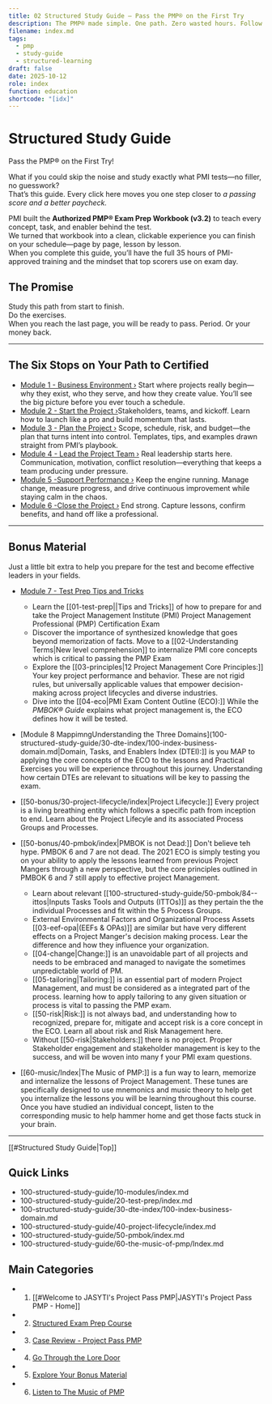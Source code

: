 ```yaml
---
title: 02 Structured Study Guide – Pass the PMP® on the First Try
description: The PMP® made simple. One path. Zero wasted hours. Follow this guide page by page and walk into exam day ready to win.
filename: index.md
tags:
  - pmp
  - study-guide
  - structured-learning
draft: false
date: 2025-10-12
role: index
function: education
shortcode: "[idx]"
---
```

# Structured Study Guide
Pass the PMP® on the First Try!

What if you could skip the noise and study exactly what PMI tests—no filler, no guesswork?  
That’s this guide. Every click here moves you one step closer to *a passing score and a better paycheck.*  

PMI built the **Authorized PMP® Exam Prep Workbook (v3.2)** to teach every concept, task, and enabler behind the test.  
We turned that workbook into a clean, clickable experience you can finish on your schedule—page by page, lesson by lesson.  
When you complete this guide, you’ll have the full 35 hours of PMI-approved training and the mindset that top scorers use on exam day.  

## The Promise  
Study this path from start to finish.  
Do the exercises.  
When you reach the last page, you will be ready to pass. Period. 
Or your money back.

---

## The Six Stops on Your Path to Certified  

- [Module 1 - Business Environment ›](210-business-environment/index) Start where projects really begin—why they exist, who they serve, and how they create value.  You’ll see the big picture before you ever touch a schedule.
- [Module 2 - Start the Project ›](220-start-the-project/index)Stakeholders, teams, and kickoff. Learn how to launch like a pro and build momentum that lasts.  
- [Module 3 - Plan the Project ›](230-plan-the-project/index)  Scope, schedule, risk, and budget—the plan that turns intent into control.  Templates, tips, and examples drawn straight from PMI’s playbook.  
- [Module 4 - Lead the Project Team ›](240-lead-the-team/index)  Real leadership starts here. Communication, motivation, conflict resolution—everything that keeps a team producing under pressure.  
- [Module 5 -Support Performance ›](250-support-performance/index)  Keep the engine running. Manage change, measure progress, and drive continuous improvement while staying calm in the chaos.  
- [Module 6 -Close the Project ›](260-close-the-project/index)  End strong. Capture lessons, confirm benefits, and hand off like a professional.  

---
## Bonus Material
Just a little bit extra to help you prepare for the test and become effective leaders in your fields.

- [Module 7 - Test Prep Tips and Tricks](50-bonus/20-test-prep/index.md)
	- Learn the [[01-test-prep||Tips and Tricks]] of how to prepare for and take the Project Management Institute (PMI) Project Management Professional (PMP) Certification Exam
	- Discover the importance of synthesized knowledge that goes beyond memorization of facts.  Move to a [[02-Understanding Terms|New level comprehension]] to internalize PMI core concepts which is critical to passing the PMP Exam
	- Explore the [[03-principles|12 Project Management Core Principles:]] Your key project performance and behavior. These are not rigid rules, but universally applicable values that empower decision-making across project lifecycles and diverse industries.  
	- Dive into the [[04-eco|PMI Exam Content Outline (ECO):]] While the *PMBOK® Guide* explains what project management is, the ECO defines how it will be tested.
	 
- [Module 8 MappimngUnderstanding the Three Domains](100-structured-study-guide/30-dte-index/100-index-business-domain.md|Domain, Tasks, and Enablers Index (DTEI):]] is you MAP to applying the core concepts of the ECO to the lessons and Practical Exercises you will be experience throughout this journey. Understanding how certain DTEs are relevant to situations will be key to passing the exam.

- [[50-bonus/30-project-lifecycle/index|Project Lifecycle:]] Every project is a living breathing entity which follows a specific path from inception to end.  Learn about the Project Lifecyle and its associated Process Groups and Processes. 

- [[50-bonus/40-pmbok/index|PMBOK is not Dead:]] Don't believe teh hype. PMBOK 6 and 7 are not dead.  The 2021 ECO is simply testing you on your ability to apply the lessons learned from previous Project Mangers through a new perspective, but the core principles outlined in PMBOK 6 and 7 still apply to effective project Management.
	- Learn about relevant [[100-structured-study-guide/50-pmbok/84--ittos|Inputs Tasks Tools and Outputs (ITTOs)]] as they pertain the the individual Processes and fit within the 5 Process Groups.
	- External Environmental Factors and Organizational Process Assets [[03-eef-opa|(EEFs & OPAs)]] are similar but have very different effects on a Project Manger's decision making process.  Lear the difference and how they influence your organization.
	- [[04-change|Change:]] is an unavoidable part of all projects and needs to be embraced and managed to navigate the sometimes unpredictable world of PM.
	- [[05-tailoring|Tailoring:]] is an essential part of modern Project Management, and must be considered as a integrated part of the process. learning how to apply tailoring to any given situation or process is vital to passing the PMP exam.
	- [[50-risk|Risk:]] is not always bad, and understanding how to recognized, prepare for, mitigate and accept risk is a core concept in the ECO.  Learn all about risk and Risk Management here.
	- Without [[50-risk|Stakeholders:]] there is no project.  Proper Stakeholder engagement and stakeholder management is key to the success, and will be woven into many f your PMI exam questions.
- [[60-music/Index|The Music of PMP:]] is a fun way to learn, memorize and internalize the lessons of Project Management.  These tunes are specifically designed to use mnemonics and music theory to help get you internalize the lessons you will be learning throughout this course.  Once you have studied an individual concept, listen to the corresponding music to help hammer home and get those facts stuck in your brain.
---
[[#Structured Study Guide|Top]]

## Quick Links
- 100-structured-study-guide/10-modules/index.md
- 100-structured-study-guide/20-test-prep/index.md
- 100-structured-study-guide/30-dte-index/100-index-business-domain.md
- 100-structured-study-guide/40-project-lifecycle/index.md
- 100-structured-study-guide/50-pmbok/index.md
- 100-structured-study-guide/60-the-music-of-pmp/Index.md
##  Main Categories
- 1. [[#Welcome to JASYTI's Project Pass PMP|JASYTI's Project Pass PMP - Home]]
- 2. [Structured Exam Prep Course](10-Exam%20Prep%20Course/index.md)
- 3. [Case Review - Project Pass PMP](20-case-study/10-project-management-plan/index.md)
- 4. [Go Through the Lore Door](30-the-lore-door/index.md)
- 5. [Explore Your Bonus Material](50-bonus/index.md)
- 6. [Listen to The Music of PMP](60-music/Index.md)





